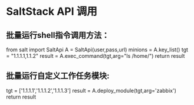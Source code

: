 # SaltStack API 调用
## 批量运行shell指令调用方法：

from salt import SaltApi
A = SaltApi(user,pass,url)
minions = A.key_list()
tgt = "1.1.1.1,1.1.2"
result  = A.exec_command(tgt,arg="ls /home/")
return result

## 批量运行自定义工作任务模块:

tgt = ['1.1.1.1','1.1.1.2','1.1.1.3']
result = A.deploy_module(tgt,arg='zabbix')
return result
